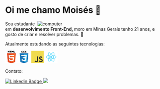 # Oi me chamo Moisés 👋

 <img  src="https://github.com/monza99/monza99/blob/main/Web%20developer.png?raw=true"  width = "400px" align = "right" alt = "computer">

 
<p align = "left">
Sou estudante em <strong> desenvolvimento Front-End, </strong> moro em Minas Gerais tenho 21 anos, e gosto de criar e resolver problemas. 🚀 </p>
      <p align = "left"> Atualmente estudando as seguintes tecnologias: </p>
    <img  src="https://raw.githubusercontent.com/github/explore/80688e429a7d4ef2fca1e82350fe8e3517d3494d/topics/html/html.png"  align = "left" width = "40px" style = "max-width: 100% ; "> <img  src="https://raw.githubusercontent.com/github/explore/80688e429a7d4ef2fca1e82350fe8e3517d3494d/topics/css/css.png"  width = "40px" style = "max-width: 100% ; "> <img  src="https://raw.githubusercontent.com/github/explore/80688e429a7d4ef2fca1e82350fe8e3517d3494d/topics/javascript/javascript.png"  width = "40px" style = "max-width: 100% ; "> <img src="https://raw.githubusercontent.com/github/explore/80688e429a7d4ef2fca1e82350fe8e3517d3494d/topics/react/react.png"  width = "40px" style = "max-width: 100% ; "> 

 <p align = "left"> Contato: </p>
  <a a target="_blank" href="https://www.linkedin.com/in/moises-alves-9b94b5160/">
  <img src="https://camo.githubusercontent.com/fdf9f9b9bc18e4bb5ef9ca79a0f1549a0e609cf52d8065103b5aaa6079706254/68747470733a2f2f696d672e736869656c64732e696f2f62616467652f2d4c696e6b6564496e2d626c75653f7374796c653d666c61742d737175617265266c6f676f3d4c696e6b6564696e266c6f676f436f6c6f723d7768697465266c696e6b3d68747470733a2f2f7777772e6c696e6b6564696e2e636f6d2f696e2f66656c6970656669616c686f" alt="Linkedin Badge" data-canonical-src="https://img.shields.io/badge/-LinkedIn-blue?style=flat-square&amp;logo=Linkedin&amp;logoColor=white&amp;link=https://www.linkedin.com/in/felipefialho" style="max-width:100%;">   <a href="https://api.whatsapp.com/send?phone=5531992663966&text=Ol%C3%A1%20Moisés!%20" alt="WhatsApp"><img src="https://img.shields.io/badge/-WhatsApp-25d366?style=flat-square&labelColor=25d366&logo=whatsapp&logoColor=white&link=https://api.whatsapp.com/send?phone=5531992663966&text=Ol%C3%A1%20Moisés!%20"/></a>

